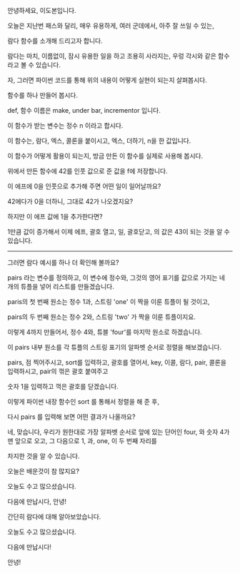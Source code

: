 안녕하세요, 이도본입니다.

오늘은 지난번 패스와 달리, 매우 유용하게, 여러 군데에서, 아주 잘 쓰일 수 있는,

람다 함수를 소개해 드리고자 합니다.

람다는 마치, 이름없이, 잠시 유용한 일을 하고 조용히 사라지는, 우렁 각시와 같은 함수라고 볼 수 있습니다.

자, 그러면 파이썬 코드를 통해 위의 내용이 어떻게 실현이 되는지 살펴봅시다.

함수를 하나 만들어 봅시다. 

def, 함수 이름은 make, under bar, incrementor 입니다.

이 함수가 받는 변수는 정수 n 이라고 합시다.

이 함수는, 람다, 엑스, 콜론을 붙이시고, 엑스, 더하기, n을 한 값입니다.

이 함수가 어떻게 활용이 되는지, 방금 만든 이 함수를 실제로 사용해 봅시다.

위에서 만든 함수에 42를 인풋 값으로 준 값을 f에 저장합니다.

이 에프에 0을 인풋으로 추가해 주면 어떤 일이 일어날까요?

42에다가 0을 더하니, 그대로 42가 나오겠지요?

하지만 이 에프 값에 1을 추가한다면?

1만큼 값이 증가해서 이제 에프, 괄호 열고, 일, 괄호닫고, 의 값은 43이 되는 것을 알 수 있습니다.

---

그러면 람다 예시를 하나 더 확인해 볼까요?

pairs 라는 변수를 정의하고, 이 변수에 정수와, 그것의 영어 표기를 값으로 가지는 네 개의 튜플을 넣어 리스트를 만들겠습니다.

paris의 첫 번째 원소는 정수 1과, 스트링 'one' 이 짝을 이룬 튜플이 될 것이고,

pairs의 두 번째 원소는 정수 2와, 스트링 'two' 가 짝을 이룬 튜플이지요.

이렇게 4까지 만들어서, 정수 4와, 튜블 'four'를 마지막 원소로 하겠습니다.

이 pairs 내부 원소를 각 튜플의 스트링 표기의 알파벳 순서로 정렬을 해보겠습니다.

pairs, 점 찍어주시고, sort를 입력하고, 괄호를 열어서, key, 이콜, 람다, pair, 콜론을 입력하시고, pair의 꺾은 괄호 붙여주고 

숫자 1을 입력하고 꺽은 괄호를 닫겠습니다.

이렇게 파이썬 내장 함수인 sort 를 통해서 정렬을 해 준 후, 

다시 pairs 를 입력해 보면 어떤 결과가 나올까요?

네, 맞습니다, 우리가 원한대로 가장 알파벳 순서로 앞에 있는 단어인 four, 와 숫자 4가 맨 앞으로 오고, 그 다음으로 1, 과, one, 이 두 번째 자리를

차지한 것을 알 수 있습니다.

오늘은 배운것이 참 많지요?

오늘도 수고 많으셨습니다.

다음에 만납시다, 안녕!

간단히 람다에 대해 알아보았습니다.

오늘도 수고 많으셨습니다.

다음에 만납시다!

안녕!
